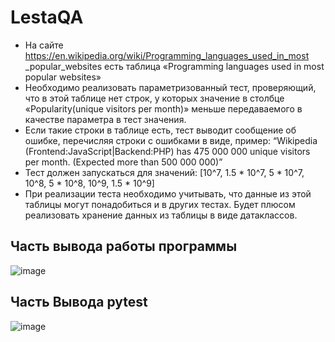 # LestaQA
-	На сайте https://en.wikipedia.org/wiki/Programming_languages_used_in_most _popular_websites 
есть таблица «Programming languages used in most popular websites» 
-	Необходимо реализовать параметризованный тест, проверяющий, что в этой таблице нет строк, у которых значение в столбце «Popularity(unique visitors per month)» меньше передаваемого в качестве параметра в тест значения. 
-	Если такие строки в таблице есть, тест выводит сообщение об ошибке, перечисляя строки с ошибками в виде, пример: 
“Wikipedia (Frontend:JavaScript|Backend:PHP) has 475 000 000 unique visitors per month. (Expected more than 500 000 000)”
-	Тест должен запускаться для значений: [10^7, 1.5 * 10^7, 5 * 10^7, 10^8, 5 * 10^8, 10^9, 1.5 * 10^9] 
-	При реализации теста необходимо учитывать, что данные из этой таблицы могут понадобиться и в других тестах. Будет плюсом реализовать хранение данных из таблицы в виде датаклассов. 
## Часть вывода работы программы
![image](https://github.com/minfust/LestaQA/assets/59063051/16de593f-36be-47e5-96a1-6d854b888955)
## Часть Вывода pytest
![image](https://github.com/minfust/LestaQA/assets/59063051/92f91104-68ff-4629-8c88-7ba4752bbac3)
